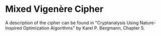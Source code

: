 # Mixed Vigenère Cipher
A description of the cipher can be found in "Cryptanalysis Using Nature-Inspired Optimization Algorithms" by Karel P. Bergmann, Chapter 5.